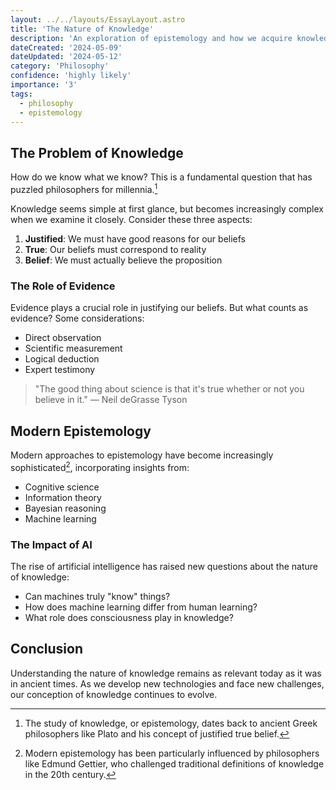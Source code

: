 ```yaml
---
layout: ../../layouts/EssayLayout.astro
title: 'The Nature of Knowledge'
description: 'An exploration of epistemology and how we acquire knowledge'
dateCreated: '2024-05-09'
dateUpdated: '2024-05-12'
category: 'Philosophy'
confidence: 'highly likely'
importance: '3'
tags:
  - philosophy
  - epistemology
---
```


## The Problem of Knowledge

How do we know what we know? This is a fundamental question that has puzzled philosophers for
millennia.[^1]

Knowledge seems simple at first glance, but becomes increasingly complex when we examine it closely.
Consider these three aspects:

1. **Justified**: We must have good reasons for our beliefs
2. **True**: Our beliefs must correspond to reality
3. **Belief**: We must actually believe the proposition

### The Role of Evidence

Evidence plays a crucial role in justifying our beliefs. But what counts as evidence? Some
considerations:

- Direct observation
- Scientific measurement
- Logical deduction
- Expert testimony

> "The good thing about science is that it's true whether or not you believe in it." — Neil deGrasse
> Tyson

## Modern Epistemology

Modern approaches to epistemology have become increasingly sophisticated[^2], incorporating insights
from:

- Cognitive science
- Information theory
- Bayesian reasoning
- Machine learning

### The Impact of AI

The rise of artificial intelligence has raised new questions about the nature of knowledge:

- Can machines truly "know" things?
- How does machine learning differ from human learning?
- What role does consciousness play in knowledge?

## Conclusion

Understanding the nature of knowledge remains as relevant today as it was in ancient times. As we
develop new technologies and face new challenges, our conception of knowledge continues to evolve.

[^1]:
    The study of knowledge, or epistemology, dates back to ancient Greek philosophers like Plato and
    his concept of justified true belief.

[^2]:
    Modern epistemology has been particularly influenced by philosophers like Edmund Gettier, who
    challenged traditional definitions of knowledge in the 20th century.
